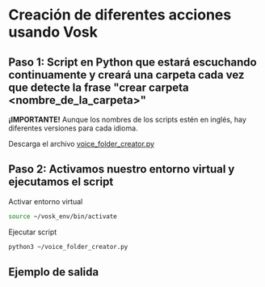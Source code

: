 # Creación de diferentes acciones usando Vosk

## Paso 1: Script en Python que estará escuchando continuamente y creará una carpeta cada vez que detecte la frase "crear carpeta <nombre_de_la_carpeta>"

**¡IMPORTANTE!** Aunque los nombres de los scripts estén en inglés, hay diferentes versiones para cada idioma.

Descarga el archivo [voice_folder_creator.py](https://github.com/verybboy/EcoEco-Accessible-OS/blob/main/virtual-environment-vosk/tutorial-ES/scripts/voice_folder_creator.py)

## Paso 2: Activamos nuestro entorno virtual y ejecutamos el script

Activar entorno virtual

```bash
source ~/vosk_env/bin/activate
```

Ejecutar script

```bash
python3 ~/voice_folder_creator.py
```

## Ejemplo de salida

